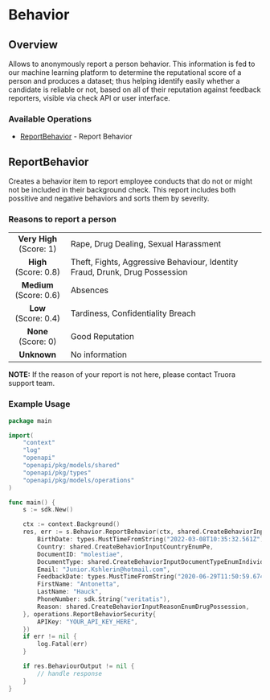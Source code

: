 # Behavior

## Overview

Allows to anonymously report a person behavior. This information is fed to our machine learning platform to determine the reputational score of a person and produces a dataset; thus helping identify easily whether a candidate is reliable or not, based on all of their reputation against feedback reporters, visible via check API or user interface.

### Available Operations

* [ReportBehavior](#reportbehavior) - Report Behavior

## ReportBehavior

Creates a behavior item to report employee conducts that do not or might not be included in their background check. This report includes both possitive and negative behaviors and sorts them by severity.

### Reasons to report a person

<table>
  <tr>
    <td style="width: 100px"><center><b>Very High</b><br>(Score: 1)</td>
    <td>Rape, Drug Dealing, Sexual Harassment</td>
  </tr>
  <tr>
    <td><center><b>High</b><br>(Score: 0.8)</td>
    <td>Theft, Fights, Aggressive Behaviour, Identity Fraud, Drunk, Drug Possession</td>
  </tr>
  <tr>
    <td><center><b>Medium</b><br>(Score: 0.6)</td>
    <td>Absences</td>
  </tr>
  <tr>
    <td><center><b>Low</b><br>(Score: 0.4)</td>
    <td>Tardiness, Confidentiality Breach</td>
  </tr>
  <tr>
    <td><center><b>None</b><br>(Score: 0)</td>
    <td>Good Reputation</td>
  </tr>
  <tr>
    <td><center><b>Unknown</b></td>
    <td>No information</td>
  </tr>
</table>

**NOTE:** If the reason of your report is not here, please contact Truora support team.


### Example Usage

```go
package main

import(
	"context"
	"log"
	"openapi"
	"openapi/pkg/models/shared"
	"openapi/pkg/types"
	"openapi/pkg/models/operations"
)

func main() {
    s := sdk.New()

    ctx := context.Background()
    res, err := s.Behavior.ReportBehavior(ctx, shared.CreateBehaviorInput{
        BirthDate: types.MustTimeFromString("2022-03-08T10:35:32.561Z"),
        Country: shared.CreateBehaviorInputCountryEnumPe,
        DocumentID: "molestiae",
        DocumentType: shared.CreateBehaviorInputDocumentTypeEnumIndividualRegistration,
        Email: "Junior.Kshlerin@hotmail.com",
        FeedbackDate: types.MustTimeFromString("2020-06-29T11:50:59.674Z"),
        FirstName: "Antonetta",
        LastName: "Hauck",
        PhoneNumber: sdk.String("veritatis"),
        Reason: shared.CreateBehaviorInputReasonEnumDrugPossession,
    }, operations.ReportBehaviorSecurity{
        APIKey: "YOUR_API_KEY_HERE",
    })
    if err != nil {
        log.Fatal(err)
    }

    if res.BehaviourOutput != nil {
        // handle response
    }
}
```
